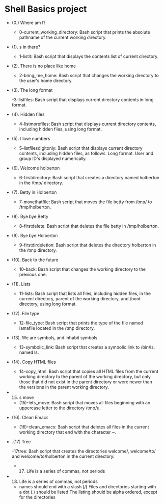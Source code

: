 **Shell Basics project**
===============
- (0.) Where am I?

   - 0-current_working_directory: Bash script that prints the absolute pathname of the current working directory.
- (1). s in there?
  - 1-listit: Bash script that displays the contents list of current directory.
- (2). There is no place like home

    - 2-bring_me_home: Bash script that changes the working directory to the user's home directory.
- (3). The long format

   -3-listfiles: Bash script that displays current directory contents in long format.
- (4). Hidden files

    - 4-listmorefiles: Bash script that displays current directory contents, including hidden files, using long format.
- (5). I love numbers

    - 5-listfilesdigitonly: Bash script that displays current directory contents, including hidden files, as follows:
Long format.
User and group ID's displayed numerically.
- (6). Welcome holberton

     - 6-firstdirectory: Bash script that creates a directory named holberton in the /tmp/ directory.
- (7). Betty in Holberton

    - 7-movethatfile: Bash script that moves the file betty from /tmp/ to /tmp/holberton.
- (8). Bye bye Betty

    - 8-firstdelete: Bash script that deletes the file betty in /tmp/holberton.
- (9). Bye bye Holberton

    - 9-firstdirdeletion: Bash script that deletes the directory holberton in the /tmp directory.
 - (10). Back to the future

   - 10-back: Bash script that changes the working directory to the previous one.
 - (11). Lists

   - 11-lists: Bash script that lists all files, including hidden files, in the current directory, parent of the working directory, and /boot directory, using long format.
- (12). File type

    - 12-file_type: Bash script that prints the type of the file named iamafile located in the /tmp directory.
- (13). We are symbols, and inhabit symbols

     - 13-symbolic_link: Bash script that creates a symbolic link to /bin/ls, named ls.
- (14). Copy HTML files

   - 14-copy_html: Bash script that copies all HTML files from the current working directory to the parent of the working directory, but only those that did not exist in the parent directory or were newer than the versions in the parent working directory.
- 15. s move

   - (15)-lets_move: Bash script that moves all files beginning with an uppercase letter to the directory /tmp/u.
- (16). Clean Emacs

    - (16)-clean_emacs: Bash script that deletes all files in the current working directory that end with the character ~.
- .(17) Tree

     -17tree: Bash script that creates the directories welcome/, welcome/to/ and welcome/to/holberton in the current directory.
     - 17. Life is a series of commas, not periods
- 18. Life is a series of commas, not periods
  - names should end with a slash (/)
Files and directories starting with a dot (.) should be listed
The listing should be alpha ordered, except for the directories